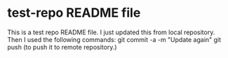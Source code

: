 # test-repo README file
This is a test repo README file.
I just updated this from local repository.
Then I used the following commands:
  git commit -a -m "Update again"
  git push (to push it to remote repository.)
